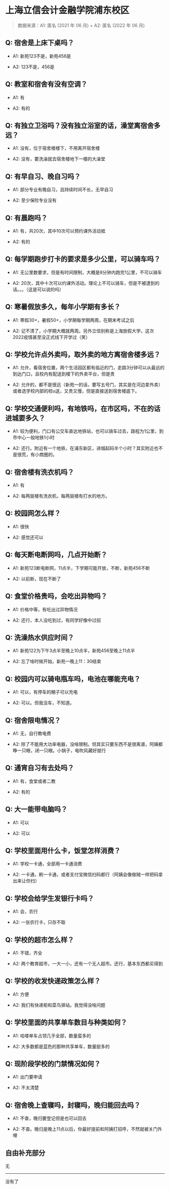 # 上海立信会计金融学院浦东校区

> 数据来源：A1: 匿名 (2021 年 06 月) + A2: 匿名 (2022 年 06 月)

## Q: 宿舍是上床下桌吗？

- A1: 新苑123不是，新苑456是

- A2: 123不是，456是

## Q: 教室和宿舍有没有空调？

- A1: 有

- A2: 有的

## Q: 有独立卫浴吗？没有独立浴室的话，澡堂离宿舍多远？

- A1: 没有，位于宿舍楼楼下，不用离开宿舍楼

- A2: 没有，要洗澡就去宿舍楼地下一楼的大澡堂

## Q: 有早自习、晚自习吗？

- A1: 部分专业有晚自习，且持续时间不长，无早自习

- A2: 至少保险专业没有

## Q: 有晨跑吗？

- A1: 有，共20次，其中10次可以预约课外活动抵

- A2: 有的

## Q: 每学期跑步打卡的要求是多少公里，可以骑车吗？

- A1: 无公里数要求，但是有时间限制，大概是8分钟内跑完1公里，不可以骑车

- A2: 20次，其中十次可以约课外活动。理论上不可以骑车，但是不被逮到的话。。。（这是可以说的吗）

## Q: 寒暑假放多久，每年小学期有多长？

- A1: 寒假30+，暑假50+，小学期每学期两周，在期末考试之后

- A2: 记不清了，小学期大概就两周。另外立信别称是上海放假大学，这次2022疫情甚至没正式线下开学过（笑）

## Q: 学校允许点外卖吗，取外卖的地方离宿舍楼多远？

- A1: 允许，看宿舍位置，两个生活园区都有临近的门，走路3分钟可以从最远的到达门口，且校内有配送到楼下的外卖平台，但是贵

- A2: 允许的，都不是很远（新苑一的话，要写五号门，其实是在河边拿外卖）或者选学校内部的校u送，又贵又慢，但是直接送到宿舍楼底下。

## Q: 学校交通便利吗，有地铁吗，在市区吗，不在的话进城要多久？

- A1: 较为便利，门口有公交车直达地铁站，也可以骑车过去，路程为1公里，到市中心一般地铁1小时

- A2: 还行。附近有一个地铁，在浦东新区，进城起码半个小时？其实附近也不是很荒，有小商圈的。

## Q: 宿舍楼有洗衣机吗？

- A1: 有

- A2: 每两层楼有洗衣机，每两层楼有打水的地方。

## Q: 校园网怎么样？

- A1: 很快

- A2: 感觉还可以

## Q: 每天断电断网吗，几点开始断？

- A1: 新苑123断电断网，11点半，下学期可能开放，不断，新苑456不断

- A2: 以前断，现在不断了

## Q: 食堂价格贵吗，会吃出异物吗？

- A1: 价格中等，有吃出过异物情况

- A2: 还行，本人没吃到过，有同学好像中过招

## Q: 洗澡热水供应时间？

- A1: 新苑122为下午3点半至晚上10点半，新苑456至晚上11点半

- A2: 忘了啥时候开始，新苑一晚上11：30结束

## Q: 校园内可以骑电瓶车吗，电池在哪能充电？

- A1: 可以，有停车的棚子可以充电

- A2: 可以。但我没车，不知道。

## Q: 宿舍限电情况？

- A1: 无，自行教电费

- A2: 除了不能用大功率电器，没啥限制。但其实只要东西不是很离谱，阿姨都睁一只眼，闭一只眼。小锅子，电吹风藏好就行

## Q: 通宵自习有去处吗？

- A1: 有，食堂或者二教

- A2: 有的

## Q: 大一能带电脑吗？

- A1: 可以

- A2: 可以

## Q: 学校里面用什么卡，饭堂怎样消费？

- A1: 学校一卡通，全部用一卡通消费

- A2: 一卡通，刷一卡通，或者支付宝微信扫码都行（阿姨会像做贼一样把码拿出来让你扫）

## Q: 学校会给学生发银行卡吗？

- A1: 会，农行

- A2: 一张农行卡，只存不取

## Q: 学校的超市怎么样？

- A1: 不错，齐全

- A2: 两个教育超市，一大一小，还有一个无人超市。还行，基本东西都买得到

## Q: 学校的收发快递政策怎么样？

- A1: 方便

- A2: 我们有快递柜和菜鸟驿站。我觉得没啥问题

## Q: 学校里面的共享单车数目与种类如何？

- A1: 哈喽单车占领几乎全部，数量蛮多的

- A2: 大多数都是蓝色的那种共享单车，数量挺多的

## Q: 现阶段学校的门禁情况如何？

- A1: 出门要申请

- A2: 不太清楚

## Q: 宿舍晚上查寝吗，封寝吗，晚归能回去吗？

- A1: 不查，晚归要登记但是也可以回去

- A2: 不查。晚归是晚上11点以后，你最好提前和阿姨打招呼，不然就被关门外哩

## 自由补充部分

无

***

没有了